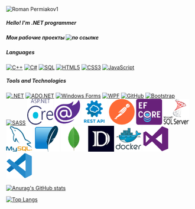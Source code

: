 ![Roman Permiakov1](https://user-images.githubusercontent.com/77540319/144228987-a705f6fc-2d97-4ad0-b65c-6dd94e7d6218.jpg)

##### Hello! I'm .NET programmer

##### Мои рабочие проекты ![по ссылке](https://github.com/stars/Presstomsk/lists/my-stack) 

##### Languages
[![C++](https://img.shields.io/badge/c++-%23DD0031.svg?style=for-the-badge&logo=c%2B%2B&logoColor=white)](https://github.com/Presstomsk)
[![C#](https://img.shields.io/badge/c%23-%23DD0031.svg?style=for-the-badge&logo=c-sharp&logoColor=white)](https://github.com/Presstomsk)
[![SQL](https://img.shields.io/badge/SQL-%23DD0031.svg?style=for-the-badge&logo=mysql&logoColor=white)](https://github.com/Presstomsk)
[![HTML5](https://img.shields.io/badge/html5-%23DD0031.svg?style=for-the-badge&logo=html5&logoColor=white)](https://github.com/Presstomsk)
[![CSS3](https://img.shields.io/badge/css3-%23DD0031.svg?style=for-the-badge&logo=css3&logoColor=white)](https://github.com/Presstomsk)
[![JavaScript](https://img.shields.io/badge/javascript-%23DD0031.svg?style=for-the-badge&logo=javascript&logoColor=%23F7DF1E)](https://github.com/Presstomsk)

##### Tools and Technologies 
[![.NET](https://img.shields.io/badge/.NET-%230170FE?style=for-the-badge&logo=.net&logoColor=white)](https://github.com/Presstomsk)
[![ADO.NET](https://img.shields.io/badge/ADO.NET-%230170FE?style=for-the-badge&logo=c-sharp&logoColor=white)](https://github.com/Presstomsk)
[![Windows Forms](https://img.shields.io/badge/winforms-%230170FE?style=for-the-badge&logo=c-sharp&logoColor=white)](https://github.com/Presstomsk)
[![WPF](https://img.shields.io/badge/WPF-%230170FE?style=for-the-badge&logo=c-sharp&logoColor=white)](https://github.com/Presstomsk)
[![GitHub](https://img.shields.io/badge/github-%230170FE?style=for-the-badge&logo=github&logoColor=white)](https://github.com/Presstomsk)
[![Bootstrap](https://img.shields.io/badge/bootstrap-%230170FE?style=for-the-badge&logo=bootstrap&logoColor=white)](https://github.com/Presstomsk)
[![SASS](https://img.shields.io/badge/SASS-%230170FE?style=for-the-badge&logo=SASS&logoColor=white)](https://github.com/Presstomsk)
<img name="ASP.NET CORE" src="https://github.com/Presstomsk/icons/blob/main/aspNetCore.png" width="70" height="70">
<img name="Blazor" src="https://github.com/Presstomsk/icons/blob/main/Blazor.png" width="70" height="70">
<img name="RestAPI" src="https://github.com/Presstomsk/icons/blob/main/restapi.png" width="70" height="70">
<img name="Postman" src="https://github.com/Presstomsk/icons/blob/main/Postman.png" width="70" height="70">
<img name="EF Core" src="https://github.com/Presstomsk/icons/blob/main/efcore2.png" width="70" height="70">
<img name="MicrosoftSQLServer" src="https://github.com/Presstomsk/icons/blob/main/MSSQL.png" width="70" height="70">
<img name="MySQL" src="https://github.com/Presstomsk/icons/blob/main/MySql.png" width="70" height="70">
<img name="SQLite" src="https://github.com/Presstomsk/icons/blob/main/sqlite-original.svg" width="70" height="70">
<img name="MongoDB" src="https://github.com/Presstomsk/icons/blob/main/mongodb-original.svg" width="70" height="70">
<img name="DocFX" src="https://github.com/Presstomsk/icons/blob/main/docFx.jpg" width="70" height="70">
<img name="Docker" src="https://github.com/Presstomsk/icons/blob/main/docker-original-wordmark.svg" width="70" height="70">
<img name="Microsoft Visual Studio" src="https://github.com/Presstomsk/icons/blob/main/visualstudio-plain.svg" width="70" height="70">
<img name="Visual Studio Code" src="https://github.com/Presstomsk/icons/blob/main/vscode-original.svg" width="70" height="70">


[![Anurag's GitHub stats](https://github-readme-stats.vercel.app/api?username=Presstomsk)](https://github.com/Presstomsk/github-readme-stats)

[![Top Langs](https://github-readme-stats.vercel.app/api/top-langs/?username=Presstomsk&layout=compact)](https://github.com/Presstomsk/github-readme-stats)
